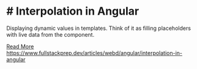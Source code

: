 # # Interpolation in Angular

Displaying dynamic values in templates. Think of it as filling placeholders with live data from the component.

[Read More](https://www.fullstackprep.dev/articles/webd/angular/interpolation-in-angular) https://www.fullstackprep.dev/articles/webd/angular/interpolation-in-angular